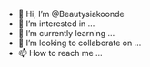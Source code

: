 - 👋 Hi, I’m @Beautysiakoonde
- 👀 I’m interested in ...
- 🌱 I’m currently learning ...
- 💞️ I’m looking to collaborate on ...
- 📫 How to reach me ...

<!---
Beautysiakoonde/Beautysiakoonde is a ✨ special ✨ repository because its `README.md` (this file) appears on your GitHub profile.
You can click the Preview link to take a look at your changes.
--->

